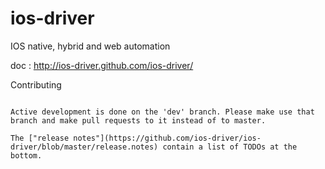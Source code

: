 ios-driver
==========

IOS native, hybrid and web automation

doc : http://ios-driver.github.com/ios-driver/

Contributing
~~~~~~~~~~~~

Active development is done on the 'dev' branch. Please make use that branch and make pull requests to it instead of to master.

The ["release notes"](https://github.com/ios-driver/ios-driver/blob/master/release.notes) contain a list of TODOs at the bottom.
